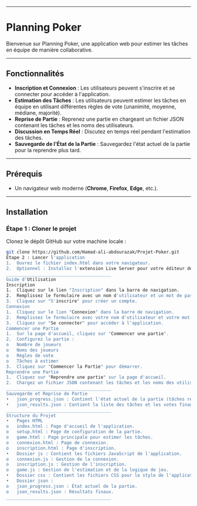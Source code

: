 ________________________________________
# Planning Poker

Bienvenue sur Planning Poker, une application web pour estimer les tâches en équipe de manière collaborative.

---

## Fonctionnalités

- **Inscription et Connexion** : Les utilisateurs peuvent s'inscrire et se connecter pour accéder à l'application.  
- **Estimation des Tâches** : Les utilisateurs peuvent estimer les tâches en équipe en utilisant différentes règles de vote (unanimité, moyenne, médiane, majorité).  
- **Reprise de Partie** : Reprenez une partie en chargeant un fichier JSON contenant les tâches et les noms des utilisateurs.  
- **Discussion en Temps Réel** : Discutez en temps réel pendant l'estimation des tâches.  
- **Sauvegarde de l'État de la Partie** : Sauvegardez l'état actuel de la partie pour la reprendre plus tard.  

---

## Prérequis

- Un navigateur web moderne (**Chrome**, **Firefox**, **Edge**, etc.).

---

## Installation

### Étape 1 : Cloner le projet
Clonez le dépôt GitHub sur votre machine locale :

```bash
git clone https://github.com/Hamad-ali-abdourazak/Projet-Poker.git
Étape 2 : Lancer l'application
1.	Ouvrez le fichier index.html dans votre navigateur.
2.	Optionnel : Installez l'extension Live Server pour votre éditeur de code (par exemple Visual Studio Code) afin de lancer l'application en local.
________________________________________
Guide d'Utilisation
Inscription
1.	Cliquez sur le lien "Inscription" dans la barre de navigation.
2.	Remplissez le formulaire avec un nom d'utilisateur et un mot de passe.
3.	Cliquez sur "S'inscrire" pour créer un compte.
Connexion
1.	Cliquez sur le lien "Connexion" dans la barre de navigation.
2.	Remplissez le formulaire avec votre nom d'utilisateur et votre mot de passe.
3.	Cliquez sur "Se connecter" pour accéder à l'application.
Commencer une Partie
1.	Sur la page d'accueil, cliquez sur "Commencer une partie".
2.	Configurez la partie : 
o	Nombre de joueurs
o	Noms des joueurs
o	Règles de vote
o	Tâches à estimer
3.	Cliquez sur "Commencer la Partie" pour démarrer.
Reprendre une Partie
1.	Cliquez sur "Reprendre une partie" sur la page d'accueil.
2.	Chargez un fichier JSON contenant les tâches et les noms des utilisateurs pour reprendre la partie.
________________________________________
Sauvegarde et Reprise de Partie
•	json_progress.json : Contient l'état actuel de la partie (tâches restantes et noms des utilisateurs).
•	json_results.json : Contient la liste des tâches et les votes finaux attribués par l'équipe.
________________________________________
Structure du Projet
•	Pages HTML
o	index.html : Page d'accueil de l'application.
o	setup.html : Page de configuration de la partie.
o	game.html : Page principale pour estimer les tâches.
o	connexion.html : Page de connexion.
o	inscription.html : Page d'inscription.
•	Dossier js : Contient les fichiers JavaScript de l'application.
o	connexion.js : Gestion de la connexion.
o	inscription.js : Gestion de l'inscription.
o	game.js : Gestion de l'estimation et de la logique de jeu.
•	Dossier css : Contient les fichiers CSS pour le style de l'application.
•	Dossier json :
o	json_progress.json : État actuel de la partie.
o	json_results.json : Résultats finaux.
________________________________________


